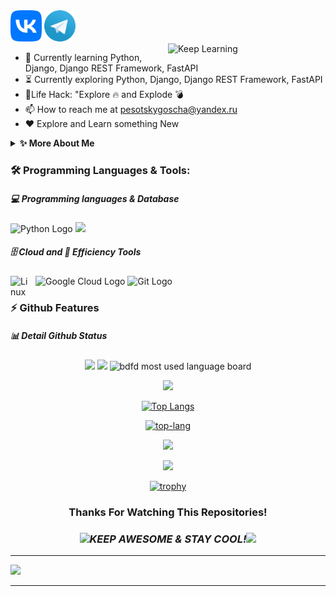 
<div id="badges" align="left">
  <a href="https://vk.com/igoresha_man"><img src="https://raw.githubusercontent.com/github/explore/b9118a25126aa8eb71413d5819c6c517aeb4d0bb/topics/vk/vk.png" width="50" height = "50"  alt="vk"/></a>
  <a href="https://t.me/DarthErebus"><img src="https://raw.githubusercontent.com/github/explore/80688e429a7d4ef2fca1e82350fe8e3517d3494d/topics/telegram/telegram.png" width="50" height = "50"  alt="vk"/></a>
  </div>

<img align="right" width='50%' height='50%' alt="Keep Learning" src="https://cdn.jsdelivr.net/gh/bdfd/Personal_Image_Repo/8.Cool-Animation/Keep_Coding.gif"/>

- 🔭 Currently learning Python, Django, Django REST Framework, FastAPI
- ⏳ Currently exploring Python, Django, Django REST Framework, FastAPI
- 🎯Life Hack: "Explore 🔥 and Explode 💣
- 📫 How to reach me at pesotskygoscha@yandex.ru
- ❤️ Explore and Learn something New
<details>
  <summary><b>✨ More About Me</b></summary>
  <br/>
I am Pesotsky Igor, python developer
</details>

### 🛠️ Programming Languages & Tools:

##### 💻 Programming languages & Database

<p>
  <img height=40 alt="Python Logo" src="https://cdn.jsdelivr.net/gh/bdfd/Personal_Image_Repo/7.Color-Icon/Programming_Language/python.png" />
  <img src="https://en.wikipedia.org/wiki/PostgreSQL" />
</p>

##### 🗄️ Cloud and 🧰 Efficiency Tools

<p>
  <img height=40 alt="Google Cloud Logo" src="https://cdn.jsdelivr.net/gh/bdfd/Personal_Image_Repo/7.Color-Icon/Cloud_Tech/gcp.png" />
  <img height=40 alt="Git Logo" src="https://cdn.jsdelivr.net/gh/bdfd/Personal_Image_Repo/7.Color-Icon/Common_Tool/git.png" />
  <img align="left" alt="Linux" width="30px" style="padding-right:10px;" src="https://cdn.jsdelivr.net/gh/devicons/devicon/icons/linux/linux-original.svg" />
</p>

### ⚡ Github Features

##### 📊 Detail Github Status

<div id="icon" align="center">
<img src=http://github-profile-summary-cards.vercel.app/api/cards/stats?username=ipesotskiiy&theme=github_dark /> 
<img src=http://github-profile-summary-cards.vercel.app/api/cards/repos-per-language?username=ipesotskiiy&theme=github_dark />  
<img height=160 alt="bdfd most used language board" src="https://github-readme-streak-stats.herokuapp.com/?user=ipesotskiiy&theme=react&border=61dafb&hide_border=true" />
  
![](https://github-profile-summary-cards.vercel.app/api/cards/most-commit-language?username=ipesotskiiy-ai&theme=github_dark)
 
[![Top Langs](https://github-readme-stats.vercel.app/api/top-langs/?username=ipesotskiiy&title_color=61dafb&text_color=ffffff&icon_color=61dafb&bg_color=20232a&langs_count=8&border_color=61dafb&hide_border=truе)](https://github.com/ipesotskiiy/github-readme-stats)
  
[![top-lang](https://github-readme-stats.vercel.app/api/top-langs/?username=ipesotskiiy&title_color=61dafb&text_color=ffffff&icon_color=61dafb&bg_color=20232a&langs_count=8&layout=compact&border_color=61dafb&hide_border=truе)](https://github.com/ipesotskiiy)
  
 ![](https://github-profile-summary-cards.vercel.app/api/cards/productive-time?username=ipesotskiiy&theme=github_dark)
  
![](https://github-profile-summary-cards.vercel.app/api/cards/profile-details?username=ipesotskiiy&theme=github_dark)
  

  
[![trophy](https://github-profile-trophy.vercel.app/?username=ipesotskiiy&theme=nord&column=7)](https://github.com/ipesotskiiy)
  
</div>

<div align="center">
  
### Thanks For Watching This Repositories!
### <img src="https://media.giphy.com/media/WUlplcMpOCEmTGBtBW/giphy.gif" width="30"><i>KEEP AWESOME & STAY COOL!</i><img src="https://media.giphy.com/media/WUlplcMpOCEmTGBtBW/giphy.gif" width="30">
</div>

---

[<img src="https://cdn.jsdelivr.net/gh/bdfd/Personal_Image_Repo/7.Color-Icon/Social_Media_Shields/Gmail.svg" />][gmail]

---

[gmail]: mailto:pesotskygoscha@yandex.ru
